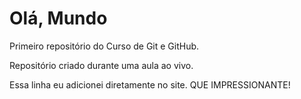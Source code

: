 # Olá, Mundo
 Primeiro repositório do Curso de Git e GitHub.

 Repositório criado durante uma aula ao vivo.

Essa linha eu adicionei diretamente no site. QUE IMPRESSIONANTE!
